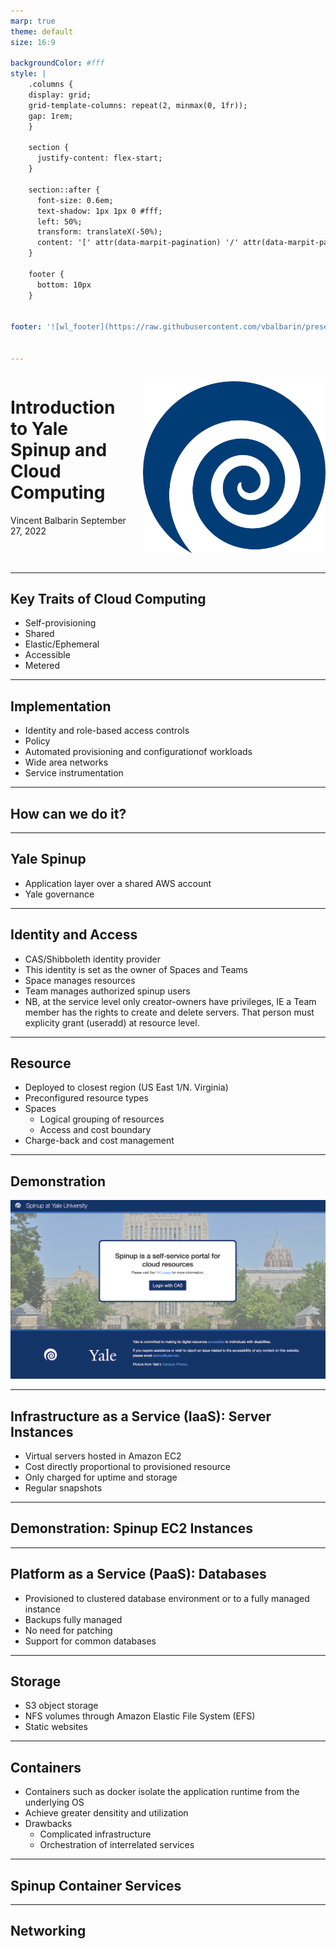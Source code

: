 ```yaml
---
marp: true
theme: default
size: 16:9

backgroundColor: #fff
style: |
    .columns {
    display: grid;
    grid-template-columns: repeat(2, minmax(0, 1fr));
    gap: 1rem;
    }

    section {
      justify-content: flex-start;
    }

    section::after {
      font-size: 0.6em;
      text-shadow: 1px 1px 0 #fff;
      left: 50%;
      transform: translateX(-50%);
      content: '[' attr(data-marpit-pagination) '/' attr(data-marpit-pagination-total) ']'
    } 

    footer {
      bottom: 10px
    }


footer: '![wl_footer](https://raw.githubusercontent.com/vbalbarin/presentations/main/assets/common/wl_slide_footer.png)'


---
```


<div class="columns"><div>

# **Introduction to Yale Spinup and Cloud Computing**
Vincent Balbarin
September 27, 2022

</div><div>

![img w:450 h:450](../../assets/wright-laboratory-spinup/yale_spinup_logo.png)

</div></div>


---
<!-- paginate: true -->

## Key Traits of Cloud Computing

* Self-provisioning
* Shared
* Elastic/Ephemeral
* Accessible
* Metered

<!-- 

notes:
* How are the traits different from previous computing paradigms?
* How is this any different from

-->

---

## Implementation

* Identity and role-based access controls
* Policy
* Automated provisioning and configurationof workloads
* Wide area networks
* Service instrumentation

<!-- 

## notes:
* How does one implement this?
* How is this different from logging into Meitner?
* Declarative, not procedural

-->

----

## How can we do it?

---

## Yale Spinup

* Application layer over a shared AWS account
* Yale governance


---

## Identity and Access

* CAS/Shibboleth identity provider
* This identity is set as the owner of Spaces and Teams
* Space manages resources
* Team manages authorized spinup users
* NB, at the service level only creator-owners have privileges, IE a Team member has the rights to create and delete servers. That person must explicity grant (useradd) at resource level.

---

## Resource

* Deployed to closest region (US East 1/N. Virginia)
* Preconfigured resource types 
* Spaces
  * Logical grouping of resources
  * Access and cost boundary
* Charge-back and cost management


---

## Demonstration

[![spinup w:768px h:435px ](../../assets/wright-laboratory-spinup/yale_spinup_login.png)](https://spinup.internal.yale.edu)

<!-- 

## notes:

1. The portal can be reached from campus or VPN IP addresses
2. CAS
3. User home
   a. Create Space
   b. Create a Team
4. New space
5. Overview of resources


-->

---

## Infrastructure as a Service (IaaS): Server Instances

* Virtual servers hosted in Amazon EC2
* Cost directly proportional to provisioned resource
* Only charged for uptime and storage
* Regular snapshots

---

## Demonstration: Spinup EC2 Instances

<!-- 

## notes:

1. Select image, tryit
2. Launch
3. Show ssh
4. Remind folks that only createor is root; must add others
5. Best practice add another key
6. Cost, delete or shutoff instances

-->

---

## Platform as a Service (PaaS): Databases

* Provisioned to clustered database environment or to a fully managed instance
* Backups fully managed
* No need for patching
* Support for common databases

---

## Storage

* S3 object storage
* NFS volumes through Amazon Elastic File System (EFS)
* Static websites

<!--

## notes:

1. Talk about durability and availability; data can be spread across a region/regions
2. Access via https
3. NB, access keys should be cycled.
3. Pay only for what you use
3. Current cost for S3 12 USD/(500 GB * 30 days); for glacier 2 USD(500 GB * 30 days)
3. NFS endpoints are available only to the space
4. Storage grows and shrinks
5. Policy to move less accessed data to cooler (less pricy storage)

-->

---

## Containers

* Containers such as docker isolate the application runtime from the underlying OS
* Achieve greater densitity and utilization
* Drawbacks
  * Complicated infrastructure
  * Orchestration of interrelated services


<!-- 

notes:

1. Docker and podman allow you to package up the runtime environment (OS components and application components).
2. Each container is specific to a component--ie, database, middle tier, application.
3. Docker swarm lets you run on local system or instance--you have to maintain host
4. Kubernetes is a complete solution that provides control plane for scalout of instances and takes care of orchestration and communication between components.

-->
---

## Spinup Container Services

---

## Networking

